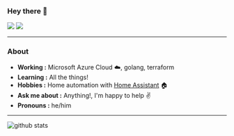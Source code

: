 ### Hey there 👋

[![](https://img.shields.io/badge/LinkedIn-matt--ffffff-blue)](https://www.linkedin.com/in/matt-ffffff/)
[![](https://img.shields.io/badge/Bluesky-matt--FFFFFF-lightblue)](https://bsky.app/profile/matt-ffffff.bsky.social)

---------------------------------------------------------------------------------------------------------------------------------------------------------------------------------
### About
-  **Working :**  Microsoft Azure Cloud :cloud:, golang, terraform
-  **Learning :** All the things!
-  **Hobbies :** Home automation with [Home Assistant](https://www.home-assistant.io) :house:
-  **Ask me about :** Anything!, I'm happy to help :v:
-  **Pronouns :** he/him

---------------------------------------------------------------------------------------------------------------------------------------------------------------------------------

![github stats](https://github-readme-stats.vercel.app/api?username=matt-FFFFFF&show_icons=true)
